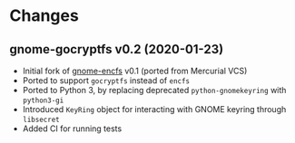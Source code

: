 # Changes

## gnome-gocryptfs v0.2 (2020-01-23)

* Initial fork of [gnome-encfs][gef] v0.1 (ported from Mercurial VCS)
* Ported to support `gocryptfs` instead of `encfs`
* Ported to Python 3, by replacing deprecated `python-gnomekeyring` with `python3-gi`
* Introduced `KeyRing` object for interacting with GNOME keyring through `libsecret`
* Added CI for running tests

[gef]: https://hg.sr.ht/~obensonne/gnome-encfs
